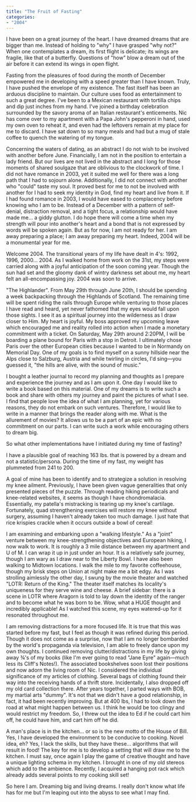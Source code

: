 ```yaml
---
title: "The Fruit of Fasting"
categories:
- "2004"
---
```


I have been on a great journey of the heart. I have dreamed dreams that are bigger than me. Instead of holding to "why" I have grasped "why not?" When one contemplates a dream, its first flight is delicate; its wings are fragile, like that of a butterfly. Questions of "how" blow a dream out of the air before it can extend its wings in open flight.

Fasting from the pleasures of food during the month of December empowered me in developing with a speed greater than I have known. Truly, I have pushed the envelope of my existence. The fast itself has been an arduous discipline to maintain. Our culture uses food as entertainment to such a great degree. I've been to a Mexican restaurant with tortilla chips and dip just inches from my hand. I've joined a birthday celebration surrounded by the savory aroma of an Italian restaurant's enticements. Nic has come over to my apartment with a Papa John's pepperoni in hand, used my own oven to reheat it, and even had the leftovers remain at my place for me to discard. I have sat down to so many meals and had but a mug of stale coffee to quench the watering of my tongue.

Concerning the waters of dating, as an abstract I do not wish to be involved with another before June. Financially, I am not in the position to entertain a lady friend. But our lives are not lived in the abstract and I long for those moments of shared soulgaze that are oblivious to the clockwork of time. I did not have romance in 2003, yet it suited me well for there was a long path that I had to sojourn alone. Additionally, I did not connect with another who "could" taste my soul. It proved best for me to not be involved with another for I had to seek my identity in God, find my heart and live from it. If I had found romance in 2003, I would have eased to complacency before knowing who I am to be. Instead of a December with a pattern of self-denial, distraction removal, and a tight focus, a relationship would have made me... a giddy glutton. I do hope there will come a time when my strength will pour into another's heart and a bond that is not expressed by words will be spoken again. But as for now, I am not ready for her. I am away preparing a place; I am away preparing my heart. Indeed, 2004 will be a monumental year for me.

Welcome 2004. The transitional years of my life have dealt in 4's: 1992, 1996, 2000... 2004. As I walked home from work on the 31st, my steps were carried along with a joyful anticipation of the soon coming year. Though the sun had set and the gloomy dank of wintry darkness set about me, my heart felt an all-encompassing joy. 2004 was soon to arrive.

"The Highlander". From May 29th through June 20th, I should be spending a week backpacking through the Highlands of Scotland. The remaining time will be spent riding the rails through Europe while venturing to those places I have read and heard, yet never fathomed that my eyes would fall upon those sights. I see it as a spiritual journey into the wilderness as I draw closer to Him. My heart is joyful. My boss approved my upcoming leave which encouraged me and reality rolled into action when I made a monetary commitment with a ticket. On Saturday, May 29th around 2:20PM, I will be boarding a plane bound for Paris with a stop in Detroit. I ultimately chose Paris over the other European cities because I wanted to be in Normandy on Memorial Day. One of my goals is to find myself on a sunny hillside near the Alps close to Salzburg, Austria and while twirling in circles, I'd sing—you guessed it, "the hills are alive, with the sound of music."

I bought a leather journal to record my planning and thoughts as I prepare and experience the journey and as I am upon it. One day I would like to write a book based on this material. One of my dreams is to write such a book and share with others my journey and paint the pictures of what I see. I find that people love the idea of what I am planning, yet for various reasons, they do not embark on such ventures. Therefore, I would like to write in a manner that brings the reader along with me. What is the allurement of movies? It allows us to be a part of an epic with no commitment on our parts. I can write such a work while encouraging others to dream big.

So what other implementations have I initiated during my time of fasting?

I have a plausible goal of reaching 163 lbs. that is powered by a dream and not a statistic/persona. During the time of my fast, my weight has plummeted from 241 to 200.

A goal of mine has been to identify and to strategize a solution in resolving my knee ailment. Previously, I have been given vague generalities that only presented pieces of the puzzle. Through reading hiking periodicals and knee-related websites, it seems as though I have chondromalacia. Essentially, my patella's mistracking is tearing up my knee's cartilage. Fortunately, quad strengthening exercises will restore my knee without surgery, assuming I haven't already taken too much damage. I just hate that rice krispies crackle when it occurs outside a bowl of cereal!

I am examining and embarking upon a "walking lifestyle." As a "joint" venture between my knee-strengthening objectives and European hiking, I now walk to work. It is roughly a 3 mile distance between my apartment and U of M. I can wrap it up in just under an hour. It is a relatively safe journey, though I am wary as I draw near to the Liberty Bowl. I have also been walking to Midtown locations. I walk the mile to my favorite coffeehouse, though my brisk steps on Union at night make me a bit edgy. As I was strolling aimlessly the other day, I swung by the movie theater and watched "LOTR: Return of the King." The theater itself matches its locality's uniqueness for they serve wine and cheese. A brief sidebar: there is a scene in LOTR where Aragorn is told to lay down the identity of the ranger and to become what he was born to be. Wow, what a HUGE thought and incredibly applicable! As I watched this scene, my eyes watered-up for it resonated throughout me.

I am removing distractions for a more focused life. It is true that this was started before my fast, but I feel as though it was refined during this period. Though it does not come as a surprise, now that I am no longer bombarded by the world's propaganda via television, I am able to freely dance upon my own thoughts. I continued removing clutter/distractions in my life by giving away ¾'s of my books (like I'm ever going to read "Jane Eyre" again—much less its Cliff's Notes!). The associated bookshelves soon lost their positions and now adorn the living room of Nic. I considered the individual significance of my articles of clothing. Several bags of clothing found their way into the receiving hands of a thrift store. Incidentally, I also dropped off my old card collection there. After years together, I parted ways with BOB, my martial arts "dummy". It's not that we didn't have a good relationship, in fact, it had been recently improving. But at 400 lbs, I had to look down the road at what might happen between us. I think he would be too clingy and would restrict my freedom. So, I threw out the idea to Ed if he could cart him off, he could have him, and cart him off he did.

A man's place is in the kitchen... or so is the new motto of the House of Bill. Yes, I have developed the environment to be conducive to cooking. Novel idea, eh? Yes, I lack the skills, but they have these... algorithms that will result in food! The key for me is to develop a setting that will draw me to the kitchen. I must say, once again I play the game of creative thought and have a unique lighting schema in my kitchen. I brought in one of my old stereos which add to the ambience. Recently, I acquired a hanging pot rack which already adds several points to my cooking skill set!

So here I am. Dreaming big and living dreams. I really don't know what life has for me but I'm leaping out into the abyss to see what I may find.